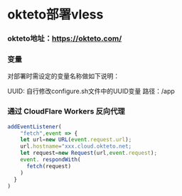 # okteto部署vless

### okteto地址：https://okteto.com/

### 变量

对部署时需设定的变量名称做如下说明：

UUID: 自行修改configure.sh文件中的UUID变量
路径：/app

### 通过 CloudFlare Workers 反向代理

```js
addEventListener(
    "fetch",event => {
    let url=new URL(event.request.url);
    url.hostname="xxx.cloud.okteto.net;
    let request=new Request(url,event.request);
    event. respondWith(
      fetch(request)
    )
  }
)
```

